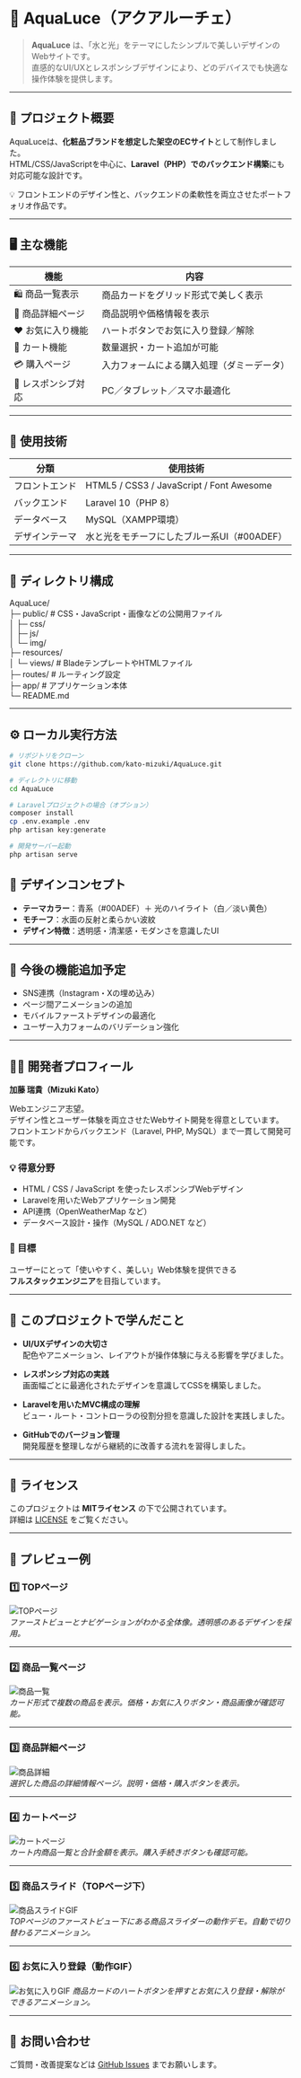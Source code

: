 # 🌊 AquaLuce（アクアルーチェ）

> **AquaLuce** は、「水と光」をテーマにしたシンプルで美しいデザインのWebサイトです。  
> 直感的なUI/UXとレスポンシブデザインにより、どのデバイスでも快適な操作体験を提供します。

---

## 🌟 プロジェクト概要

AquaLuceは、**化粧品ブランドを想定した架空のECサイト**として制作しました。  
HTML/CSS/JavaScriptを中心に、**Laravel（PHP）でのバックエンド構築**にも対応可能な設計です。  

💡 フロントエンドのデザイン性と、バックエンドの柔軟性を両立させたポートフォリオ作品です。

---

## 🖥️ 主な機能

| 機能 | 内容 |
|------|------|
| 🛍️ 商品一覧表示 | 商品カードをグリッド形式で美しく表示 |
| 💬 商品詳細ページ | 商品説明や価格情報を表示 |
| ❤️ お気に入り機能 | ハートボタンでお気に入り登録／解除 |
| 🛒 カート機能 | 数量選択・カート追加が可能 |
| 💳 購入ページ | 入力フォームによる購入処理（ダミーデータ） |
| 📱 レスポンシブ対応 | PC／タブレット／スマホ最適化 |

---

## 🚀 使用技術

| 分類 | 使用技術 |
|------|-----------|
| フロントエンド | HTML5 / CSS3 / JavaScript / Font Awesome |
| バックエンド | Laravel 10（PHP 8） |
| データベース | MySQL（XAMPP環境） |
| デザインテーマ | 水と光をモチーフにしたブルー系UI（#00ADEF） |

---

## 📂 ディレクトリ構成

AquaLuce/  
├─ public/ # CSS・JavaScript・画像などの公開用ファイル  
│ ├─ css/  
│ ├─ js/  
│ └─ img/  
├─ resources/  
│ └─ views/ # BladeテンプレートやHTMLファイル  
├─ routes/ # ルーティング設定  
├─ app/ # アプリケーション本体  
└─ README.md  

---

## ⚙️ ローカル実行方法

```bash
# リポジトリをクローン
git clone https://github.com/kato-mizuki/AquaLuce.git  

# ディレクトリに移動
cd AquaLuce  

# Laravelプロジェクトの場合（オプション）
composer install  
cp .env.example .env  
php artisan key:generate  

# 開発サーバー起動
php artisan serve  
```

## 🎨 デザインコンセプト

- **テーマカラー**：青系（#00ADEF）＋ 光のハイライト（白／淡い黄色）  
- **モチーフ**：水面の反射と柔らかい波紋  
- **デザイン特徴**：透明感・清潔感・モダンさを意識したUI  

---

## 🔮 今後の機能追加予定

- SNS連携（Instagram・Xの埋め込み）  
- ページ間アニメーションの追加  
- モバイルファーストデザインの最適化  
- ユーザー入力フォームのバリデーション強化  

---

## 👩‍💻 開発者プロフィール

**加藤 瑞貴（Mizuki Kato）**

Webエンジニア志望。  
デザイン性とユーザー体験を両立させたWebサイト開発を得意としています。  
フロントエンドからバックエンド（Laravel, PHP, MySQL）まで一貫して開発可能です。

### 💡 得意分野
- HTML / CSS / JavaScript を使ったレスポンシブWebデザイン
- Laravelを用いたWebアプリケーション開発
- API連携（OpenWeatherMap など）
- データベース設計・操作（MySQL / ADO.NET など）

### 🎯 目標
ユーザーにとって「使いやすく、美しい」Web体験を提供できる  
**フルスタックエンジニア**を目指しています。

---

## 🧠 このプロジェクトで学んだこと

- **UI/UXデザインの大切さ**  
  配色やアニメーション、レイアウトが操作体験に与える影響を学びました。

- **レスポンシブ対応の実践**  
  画面幅ごとに最適化されたデザインを意識してCSSを構築しました。

- **Laravelを用いたMVC構成の理解**  
  ビュー・ルート・コントローラの役割分担を意識した設計を実践しました。

- **GitHubでのバージョン管理**  
  開発履歴を整理しながら継続的に改善する流れを習得しました。

---

## 📄 ライセンス

このプロジェクトは **MITライセンス** の下で公開されています。  
詳細は [LICENSE](./LICENSE) をご覧ください。

---

## 📸 プレビュー例

### 1️⃣ TOPページ
![TOPページ](https://github.com/user-attachments/assets/c1a1c651-2ca4-460a-b7a8-365095ab177d)  
*ファーストビューとナビゲーションがわかる全体像。透明感のあるデザインを採用。*

---

### 2️⃣ 商品一覧ページ
![商品一覧](https://github.com/user-attachments/assets/c418bbff-2a70-4516-ba91-282b3edb1a90)  
*カード形式で複数の商品を表示。価格・お気に入りボタン・商品画像が確認可能。*

---

### 3️⃣ 商品詳細ページ
![商品詳細](https://github.com/user-attachments/assets/59364831-8cf1-4132-8ccb-fee4ba4b1028)  
*選択した商品の詳細情報ページ。説明・価格・購入ボタンを表示。*

---

### 4️⃣ カートページ
![カートページ](https://github.com/user-attachments/assets/22459229-27a3-4078-95af-541c622632f3)  
*カート内商品一覧と合計金額を表示。購入手続きボタンも確認可能。*

---

### 5️⃣ 商品スライド（TOPページ下）
![商品スライドGIF](https://github.com/user-attachments/assets/91358cc9-5ad5-441f-9e3f-7b04c5475528)  
*TOPページのファーストビュー下にある商品スライダーの動作デモ。自動で切り替わるアニメーション。*

---

### 6️⃣ お気に入り登録（動作GIF）
![お気に入りGIF](https://github.com/user-attachments/assets/f11e4581-4946-47bb-9e24-412ad3845e05)
*商品カードのハートボタンを押すとお気に入り登録・解除ができるアニメーション。*



---

## 📩 お問い合わせ

ご質問・改善提案などは [GitHub Issues](https://github.com/kato-mizuki/AquaLuce/issues) までお願いします。
